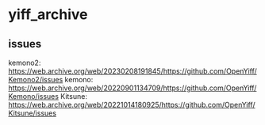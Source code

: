 # yiff_archive

## issues
kemono2: https://web.archive.org/web/20230208191845/https://github.com/OpenYiff/Kemono2/issues
kemono: https://web.archive.org/web/20220901134709/https://github.com/OpenYiff/Kemono/issues
Kitsune: https://web.archive.org/web/20221014180925/https://github.com/OpenYiff/Kitsune/issues
